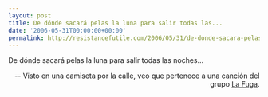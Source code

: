 ```yaml
---
layout: post
title: De dónde sacará pelas la luna para salir todas las...
date: '2006-05-31T00:00:00+00:00'
permalink: http://resistancefutile.com/2006/05/31/de-donde-sacara-pelas-la-luna-para-salir-todas-las-2/
---
```

<p class="frase">De dónde sacará pelas la luna para salir todas las noches...</p><p align="right"> -- Visto en una camiseta por la calle, veo que pertenece a una canción del grupo <a href="http://manuls.bitacoras.com/archivos/la-fuga-negociando-gasolina">La Fuga</a>.</p>
